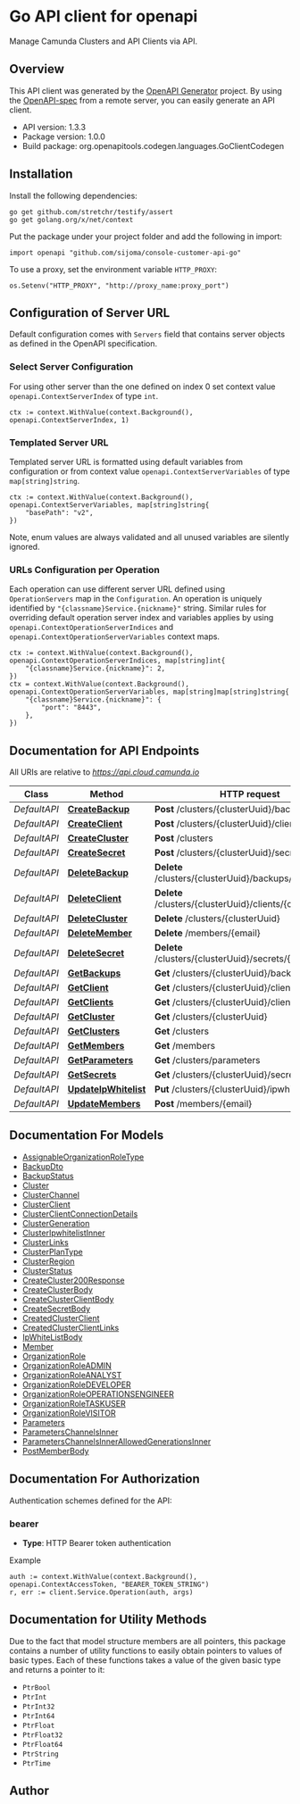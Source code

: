 # Go API client for openapi

Manage Camunda Clusters and API Clients via API.

## Overview
This API client was generated by the [OpenAPI Generator](https://openapi-generator.tech) project.  By using the [OpenAPI-spec](https://www.openapis.org/) from a remote server, you can easily generate an API client.

- API version: 1.3.3
- Package version: 1.0.0
- Build package: org.openapitools.codegen.languages.GoClientCodegen

## Installation

Install the following dependencies:

```shell
go get github.com/stretchr/testify/assert
go get golang.org/x/net/context
```

Put the package under your project folder and add the following in import:

```golang
import openapi "github.com/sijoma/console-customer-api-go"
```

To use a proxy, set the environment variable `HTTP_PROXY`:

```golang
os.Setenv("HTTP_PROXY", "http://proxy_name:proxy_port")
```

## Configuration of Server URL

Default configuration comes with `Servers` field that contains server objects as defined in the OpenAPI specification.

### Select Server Configuration

For using other server than the one defined on index 0 set context value `openapi.ContextServerIndex` of type `int`.

```golang
ctx := context.WithValue(context.Background(), openapi.ContextServerIndex, 1)
```

### Templated Server URL

Templated server URL is formatted using default variables from configuration or from context value `openapi.ContextServerVariables` of type `map[string]string`.

```golang
ctx := context.WithValue(context.Background(), openapi.ContextServerVariables, map[string]string{
	"basePath": "v2",
})
```

Note, enum values are always validated and all unused variables are silently ignored.

### URLs Configuration per Operation

Each operation can use different server URL defined using `OperationServers` map in the `Configuration`.
An operation is uniquely identified by `"{classname}Service.{nickname}"` string.
Similar rules for overriding default operation server index and variables applies by using `openapi.ContextOperationServerIndices` and `openapi.ContextOperationServerVariables` context maps.

```golang
ctx := context.WithValue(context.Background(), openapi.ContextOperationServerIndices, map[string]int{
	"{classname}Service.{nickname}": 2,
})
ctx = context.WithValue(context.Background(), openapi.ContextOperationServerVariables, map[string]map[string]string{
	"{classname}Service.{nickname}": {
		"port": "8443",
	},
})
```

## Documentation for API Endpoints

All URIs are relative to *https://api.cloud.camunda.io*

Class | Method | HTTP request | Description
------------ | ------------- | ------------- | -------------
*DefaultAPI* | [**CreateBackup**](docs/DefaultAPI.md#createbackup) | **Post** /clusters/{clusterUuid}/backups | 
*DefaultAPI* | [**CreateClient**](docs/DefaultAPI.md#createclient) | **Post** /clusters/{clusterUuid}/clients | 
*DefaultAPI* | [**CreateCluster**](docs/DefaultAPI.md#createcluster) | **Post** /clusters | 
*DefaultAPI* | [**CreateSecret**](docs/DefaultAPI.md#createsecret) | **Post** /clusters/{clusterUuid}/secrets | 
*DefaultAPI* | [**DeleteBackup**](docs/DefaultAPI.md#deletebackup) | **Delete** /clusters/{clusterUuid}/backups/{backupId} | 
*DefaultAPI* | [**DeleteClient**](docs/DefaultAPI.md#deleteclient) | **Delete** /clusters/{clusterUuid}/clients/{clientId} | 
*DefaultAPI* | [**DeleteCluster**](docs/DefaultAPI.md#deletecluster) | **Delete** /clusters/{clusterUuid} | 
*DefaultAPI* | [**DeleteMember**](docs/DefaultAPI.md#deletemember) | **Delete** /members/{email} | 
*DefaultAPI* | [**DeleteSecret**](docs/DefaultAPI.md#deletesecret) | **Delete** /clusters/{clusterUuid}/secrets/{secretName} | 
*DefaultAPI* | [**GetBackups**](docs/DefaultAPI.md#getbackups) | **Get** /clusters/{clusterUuid}/backups | 
*DefaultAPI* | [**GetClient**](docs/DefaultAPI.md#getclient) | **Get** /clusters/{clusterUuid}/clients/{clientId} | 
*DefaultAPI* | [**GetClients**](docs/DefaultAPI.md#getclients) | **Get** /clusters/{clusterUuid}/clients | 
*DefaultAPI* | [**GetCluster**](docs/DefaultAPI.md#getcluster) | **Get** /clusters/{clusterUuid} | 
*DefaultAPI* | [**GetClusters**](docs/DefaultAPI.md#getclusters) | **Get** /clusters | 
*DefaultAPI* | [**GetMembers**](docs/DefaultAPI.md#getmembers) | **Get** /members | 
*DefaultAPI* | [**GetParameters**](docs/DefaultAPI.md#getparameters) | **Get** /clusters/parameters | 
*DefaultAPI* | [**GetSecrets**](docs/DefaultAPI.md#getsecrets) | **Get** /clusters/{clusterUuid}/secrets | 
*DefaultAPI* | [**UpdateIpWhitelist**](docs/DefaultAPI.md#updateipwhitelist) | **Put** /clusters/{clusterUuid}/ipwhitelist | 
*DefaultAPI* | [**UpdateMembers**](docs/DefaultAPI.md#updatemembers) | **Post** /members/{email} | 


## Documentation For Models

 - [AssignableOrganizationRoleType](docs/AssignableOrganizationRoleType.md)
 - [BackupDto](docs/BackupDto.md)
 - [BackupStatus](docs/BackupStatus.md)
 - [Cluster](docs/Cluster.md)
 - [ClusterChannel](docs/ClusterChannel.md)
 - [ClusterClient](docs/ClusterClient.md)
 - [ClusterClientConnectionDetails](docs/ClusterClientConnectionDetails.md)
 - [ClusterGeneration](docs/ClusterGeneration.md)
 - [ClusterIpwhitelistInner](docs/ClusterIpwhitelistInner.md)
 - [ClusterLinks](docs/ClusterLinks.md)
 - [ClusterPlanType](docs/ClusterPlanType.md)
 - [ClusterRegion](docs/ClusterRegion.md)
 - [ClusterStatus](docs/ClusterStatus.md)
 - [CreateCluster200Response](docs/CreateCluster200Response.md)
 - [CreateClusterBody](docs/CreateClusterBody.md)
 - [CreateClusterClientBody](docs/CreateClusterClientBody.md)
 - [CreateSecretBody](docs/CreateSecretBody.md)
 - [CreatedClusterClient](docs/CreatedClusterClient.md)
 - [CreatedClusterClientLinks](docs/CreatedClusterClientLinks.md)
 - [IpWhiteListBody](docs/IpWhiteListBody.md)
 - [Member](docs/Member.md)
 - [OrganizationRole](docs/OrganizationRole.md)
 - [OrganizationRoleADMIN](docs/OrganizationRoleADMIN.md)
 - [OrganizationRoleANALYST](docs/OrganizationRoleANALYST.md)
 - [OrganizationRoleDEVELOPER](docs/OrganizationRoleDEVELOPER.md)
 - [OrganizationRoleOPERATIONSENGINEER](docs/OrganizationRoleOPERATIONSENGINEER.md)
 - [OrganizationRoleTASKUSER](docs/OrganizationRoleTASKUSER.md)
 - [OrganizationRoleVISITOR](docs/OrganizationRoleVISITOR.md)
 - [Parameters](docs/Parameters.md)
 - [ParametersChannelsInner](docs/ParametersChannelsInner.md)
 - [ParametersChannelsInnerAllowedGenerationsInner](docs/ParametersChannelsInnerAllowedGenerationsInner.md)
 - [PostMemberBody](docs/PostMemberBody.md)


## Documentation For Authorization


Authentication schemes defined for the API:
### bearer

- **Type**: HTTP Bearer token authentication

Example

```golang
auth := context.WithValue(context.Background(), openapi.ContextAccessToken, "BEARER_TOKEN_STRING")
r, err := client.Service.Operation(auth, args)
```


## Documentation for Utility Methods

Due to the fact that model structure members are all pointers, this package contains
a number of utility functions to easily obtain pointers to values of basic types.
Each of these functions takes a value of the given basic type and returns a pointer to it:

* `PtrBool`
* `PtrInt`
* `PtrInt32`
* `PtrInt64`
* `PtrFloat`
* `PtrFloat32`
* `PtrFloat64`
* `PtrString`
* `PtrTime`

## Author



